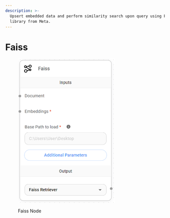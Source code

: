 ```yaml
---
description: >-
  Upsert embedded data and perform similarity search upon query using Faiss
  library from Meta.
---
```


# Faiss

<figure><img src="../../../.gitbook/assets/image (158).png" alt="" width="307"><figcaption><p>Faiss Node</p></figcaption></figure>
